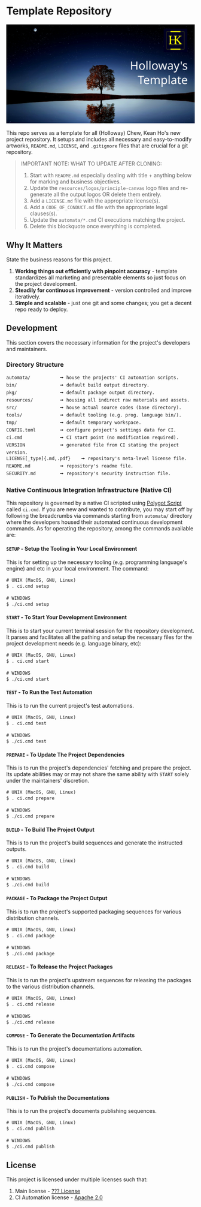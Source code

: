 # Template Repository
[![Holloway's Template](resources/logos/logo-1200x630.svg)](https://github.com/hollowaykeanho/Template)

This repo serves as a template for all (Holloway) Chew, Kean Ho's new project
repository. It setups and includes all necessary and easy-to-modify artworks,
`README.md`, `LICENSE`, and `.gitignore` files that are crucial for a git
repository.

> IMPORTANT NOTE: WHAT TO UPDATE AFTER CLONING:
>
> 1. Start with `README.md` especially dealing with title + anything below for
>    marking and business objectives.
> 2. Update the `resources/logos/principle-canvas` logo files and re-generate
>    all the output logos OR delete them entirely.
> 3. Add a `LICENSE.md` file with the appropriate license(s).
> 4. Add a `CODE_OF_CONDUCT.md` file with the appropriate legal clauses(s).
> 5. Update the `automata/*.cmd` CI executions matching the project.
> 6. Delete this blockquote once everything is completed.




## Why It Matters
State the business reasons for this project.

1. **Working things out efficiently with pinpoint accuracy** - template
   standardizes all marketing and presentable elements so just focus on the
   project development.
2. **Steadily for continuous improvement** - version controlled and improve
   iteratively.
3. **Simple and scalable** - just one git and some changes; you get a decent
   repo ready to deploy.




## Development
This section covers the necessary information for the project's developers and
maintainers.



### Directory Structure
```
automata/			🠚 house the projects' CI automation scripts.
bin/				🠚 default build output directory.
pkg/				🠚 default package output directory.
resources/			🠚 housing all indirect raw materials and assets.
src/				🠚 house actual source codes (base directory).
tools/				🠚 default tooling (e.g. prog. language bin/).
tmp/				🠚 default temporary workspace.
CONFIG.toml			🠚 configure project's settings data for CI.
ci.cmd				🠚 CI start point (no modification required).
VERSION				🠚 generated file from CI stating the project version.
LICENSE[_type]{.md,.pdf}	🠚 repository's meta-level license file.
README.md			🠚 repository's readme file.
SECURITY.md			🠚 repository's security instruction file.
```



### Native Continuous Integration Infrastructure (Native CI)
This repository is governed by a native CI scripted using
[Polygot Script](https://github.com/ChewKeanHo/PolygotScript) called `ci.cmd`.
If you are new and wanted to contribute, you may start off by following the
breadcrumbs via commands starting from `automata/` directory where the
developers housed their automated continuous development commands. As for
operating the repository, among the commands available are:


#### `SETUP` - Setup the Tooling in Your Local Environment
This is for setting up the necessary tooling (e.g. programming language's
engine) and etc in your local environment. The command:

```
# UNIX (MacOS, GNU, Linux)
$ . ci.cmd setup

# WINDOWS
$ ./ci.cmd setup
```


#### `START` - To Start Your Development Environment
This is to start your current terminal session for the repository development.
It parses and facilitates all the pathing and setup the necessary files for the
project development needs (e.g. language binary, etc):

```
# UNIX (MacOS, GNU, Linux)
$ . ci.cmd start

# WINDOWS
$ ./ci.cmd start
```


#### `TEST` - To Run the Test Automation
This is to run the current project's test automations.

```
# UNIX (MacOS, GNU, Linux)
$ . ci.cmd test

# WINDOWS
$ ./ci.cmd test
```


#### `PREPARE` - To Update The Project Dependencies
This is to run the project's dependencies' fetching and prepare the project.
Its update abilities may or may not share the same ability with `START` solely
under the maintainers' discretion.

```
# UNIX (MacOS, GNU, Linux)
$ . ci.cmd prepare

# WINDOWS
$ ./ci.cmd prepare
```


#### `BUILD` - To Build The Project Output
This is to run the project's build sequences and generate the instructed
outputs.

```
# UNIX (MacOS, GNU, Linux)
$ . ci.cmd build

# WINDOWS
$ ./ci.cmd build
```


#### `PACKAGE` - To Package the Project Output
This is to run the project's supported packaging sequences for various
distribution channels.

```
# UNIX (MacOS, GNU, Linux)
$ . ci.cmd package

# WINDOWS
$ ./ci.cmd package
```


#### `RELEASE` - To Release the Project Packages
This is to run the project's upstream sequences for releasing the packages to
the various distribution channels.

```
# UNIX (MacOS, GNU, Linux)
$ . ci.cmd release

# WINDOWS
$ ./ci.cmd release
```


#### `COMPOSE` - To Generate the Documentation Artifacts
This is to run the project's documentations automation.

```
# UNIX (MacOS, GNU, Linux)
$ . ci.cmd compose

# WINDOWS
$ ./ci.cmd compose
```


#### `PUBLISH` - To Publish the Documentations
This is to run the project's documents publishing sequences.

```
# UNIX (MacOS, GNU, Linux)
$ . ci.cmd publish

# WINDOWS
$ ./ci.cmd publish
```




## License
This project is licensed under multiple licenses such that:

1. Main license - [??? License](LICENSE)
2. CI Automation license - [Apache 2.0](automata/LICENSE)
